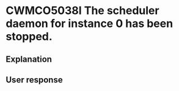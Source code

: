 # CWMCO5038I The scheduler daemon for instance 0 has been stopped.

## Explanation

## User response